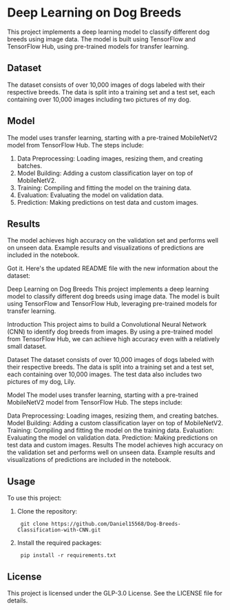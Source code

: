 # Deep Learning on Dog Breeds

This project implements a deep learning model to classify different dog breeds using image data. The model is built using TensorFlow and TensorFlow Hub, using pre-trained models for transfer learning.

## Dataset
The dataset consists of over 10,000 images of dogs labeled with their respective breeds. The data is split into a training set and a test set, each containing over 10,000 images including two pictures of my dog.

## Model
The model uses transfer learning, starting with a pre-trained MobileNetV2 model from TensorFlow Hub. The steps include:

1) Data Preprocessing: Loading images, resizing them, and creating batches.
2) Model Building: Adding a custom classification layer on top of MobileNetV2.
3) Training: Compiling and fitting the model on the training data.
4) Evaluation: Evaluating the model on validation data.
5) Prediction: Making predictions on test data and custom images.

## Results
The model achieves high accuracy on the validation set and performs well on unseen data. Example results and visualizations of predictions are included in the notebook.


Got it. Here's the updated README file with the new information about the dataset:

Deep Learning on Dog Breeds
This project implements a deep learning model to classify different dog breeds using image data. The model is built using TensorFlow and TensorFlow Hub, leveraging pre-trained models for transfer learning.

Introduction
This project aims to build a Convolutional Neural Network (CNN) to identify dog breeds from images. By using a pre-trained model from TensorFlow Hub, we can achieve high accuracy even with a relatively small dataset.

Dataset
The dataset consists of over 10,000 images of dogs labeled with their respective breeds. The data is split into a training set and a test set, each containing over 10,000 images. The test data also includes two pictures of my dog, Lily.

Model
The model uses transfer learning, starting with a pre-trained MobileNetV2 model from TensorFlow Hub. The steps include:

Data Preprocessing: Loading images, resizing them, and creating batches.
Model Building: Adding a custom classification layer on top of MobileNetV2.
Training: Compiling and fitting the model on the training data.
Evaluation: Evaluating the model on validation data.
Prediction: Making predictions on test data and custom images.
Results
The model achieves high accuracy on the validation set and performs well on unseen data. Example results and visualizations of predictions are included in the notebook.

## Usage
To use this project:

1) Clone the repository:

        git clone https://github.com/Daniel15568/Dog-Breeds-Classification-with-CNN.git

2) Install the required packages:

        pip install -r requirements.txt


## License
This project is licensed under the GLP-3.0 License. See the LICENSE file for details.
